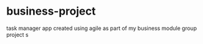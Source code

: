 # business-project
task manager app created using agile as part of my business module group project s
